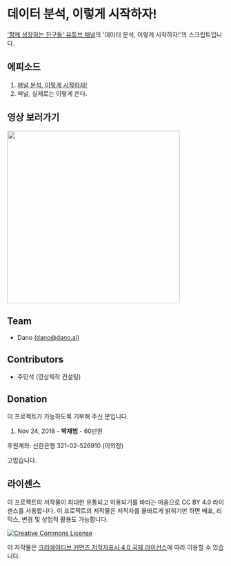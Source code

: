 # 데이터 분석, 이렇게 시작하자!
['함께 성장하는 친구들' 유튜브 채널](http://bit.ly/2TnvFwlFromGithub)의 '데이터 분석, 이렇게 시작하자!'의 스크립트입니다.

## 에피소드
1. [퍼널 분석, 이렇게 시작하자!](funnel-analysis-basic.md)
2. 퍼널, 실제로는 이렇게 쓴다.


## 영상 보러가기
[<img src="https://img.youtube.com/vi/kRPU70VG2GY/0.jpg" width="400">](http://bit.ly/2A5RFUd)

## Team
- Dano [(dano@dano.ai)](mailto:dano@dano.ai)


## Contributors
- 주민석 (영상제작 컨설팅)

## Donation
이 프로젝트가 가능하도록 기부해 주신 분입니다.

1. Nov 24, 2018 - **박재범** -  60만원

후원계좌: 신한은행 321-02-526910 (이의정)

고맙습니다.

## 라이센스
이 프로젝트의 저작물이 최대한 유통되고 이용되기를 바라는 마음으로 CC BY 4.0 라이센스를 사용합니다. 이 프로젝트의 저작물은 저작자를 올바르게 밝히기만 하면 배포, 리믹스, 변경 및 상업적 활용도 가능합니다.

<a rel="license" href="http://creativecommons.org/licenses/by/4.0/deed.ko"><img alt="Creative Commons License" style="border-width:0" src="https://i.creativecommons.org/l/by/4.0/88x31.png" /></a>

이 저작물은 <a rel="license" href="http://creativecommons.org/licenses/by/4.0/deed.ko">크리에이티브 커먼즈 저작자표시 4.0 국제 라이선스</a>에 따라 이용할 수 있습니다.